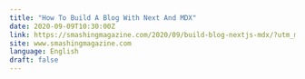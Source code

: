 ```yaml
---
title: "How To Build A Blog With Next And MDX"
date: 2020-09-09T10:30:00Z
link: https://smashingmagazine.com/2020/09/build-blog-nextjs-mdx/?utm_medium=RSS&utm_source=news.12bit.vn
site: www.smashingmagazine.com
language: English
draft: false
---
```

